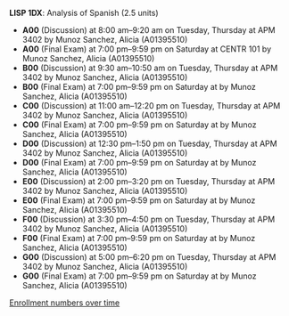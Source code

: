 **LISP 1DX**: Analysis of Spanish (2.5 units)

- **A00** (Discussion) at 8:00 am–9:20 am on Tuesday, Thursday at APM 3402 by Munoz Sanchez, Alicia (A01395510)
- **A00** (Final Exam) at 7:00 pm–9:59 pm on Saturday at CENTR 101 by Munoz Sanchez, Alicia (A01395510)
- **B00** (Discussion) at 9:30 am–10:50 am on Tuesday, Thursday at APM 3402 by Munoz Sanchez, Alicia (A01395510)
- **B00** (Final Exam) at 7:00 pm–9:59 pm on Saturday at   by Munoz Sanchez, Alicia (A01395510)
- **C00** (Discussion) at 11:00 am–12:20 pm on Tuesday, Thursday at APM 3402 by Munoz Sanchez, Alicia (A01395510)
- **C00** (Final Exam) at 7:00 pm–9:59 pm on Saturday at   by Munoz Sanchez, Alicia (A01395510)
- **D00** (Discussion) at 12:30 pm–1:50 pm on Tuesday, Thursday at APM 3402 by Munoz Sanchez, Alicia (A01395510)
- **D00** (Final Exam) at 7:00 pm–9:59 pm on Saturday at   by Munoz Sanchez, Alicia (A01395510)
- **E00** (Discussion) at 2:00 pm–3:20 pm on Tuesday, Thursday at APM 3402 by Munoz Sanchez, Alicia (A01395510)
- **E00** (Final Exam) at 7:00 pm–9:59 pm on Saturday at   by Munoz Sanchez, Alicia (A01395510)
- **F00** (Discussion) at 3:30 pm–4:50 pm on Tuesday, Thursday at APM 3402 by Munoz Sanchez, Alicia (A01395510)
- **F00** (Final Exam) at 7:00 pm–9:59 pm on Saturday at   by Munoz Sanchez, Alicia (A01395510)
- **G00** (Discussion) at 5:00 pm–6:20 pm on Tuesday, Thursday at APM 3402 by Munoz Sanchez, Alicia (A01395510)
- **G00** (Final Exam) at 7:00 pm–9:59 pm on Saturday at   by Munoz Sanchez, Alicia (A01395510)

[Enrollment numbers over time](./LISP1DX.tsv)
